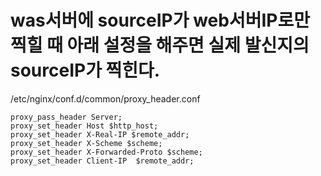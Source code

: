 # was서버에 sourceIP가 web서버IP로만 찍힐 때 아래 설정을 해주면 실제 발신지의 sourceIP가 찍힌다.
/etc/nginx/conf.d/common/proxy_header.conf  
```
proxy_pass_header Server;
proxy_set_header Host $http_host;
proxy_set_header X-Real-IP $remote_addr;
proxy_set_header X-Scheme $scheme;
proxy_set_header X-Forwarded-Proto $scheme;
proxy_set_header Client-IP  $remote_addr;
